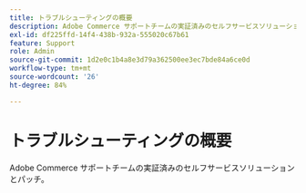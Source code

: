 ```yaml
---
title: トラブルシューティングの概要
description: Adobe Commerce サポートチームの実証済みのセルフサービスソリューションとパッチ。
exl-id: df225ffd-14f4-438b-932a-555020c67b61
feature: Support
role: Admin
source-git-commit: 1d2e0c1b4a8e3d79a362500ee3ec7bde84a6ce0d
workflow-type: tm+mt
source-wordcount: '26'
ht-degree: 84%

---
```


# トラブルシューティングの概要

Adobe Commerce サポートチームの実証済みのセルフサービスソリューションとパッチ。
